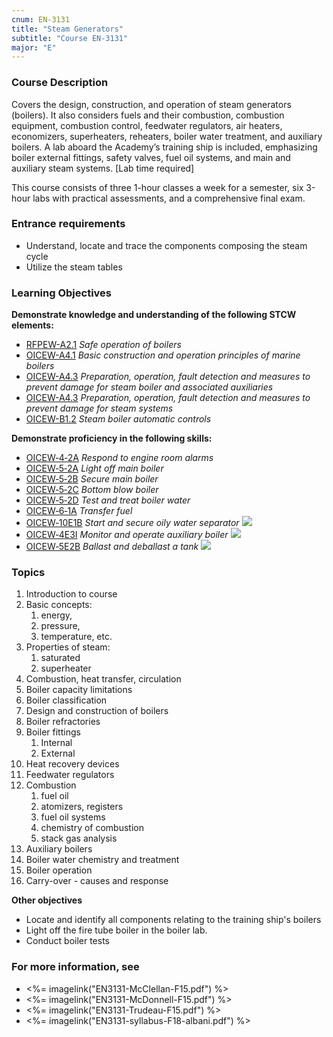 ```yaml
---
cnum: EN-3131
title: "Steam Generators"
subtitle: "Course EN-3131"
major: "E"
---
```

### Course Description

Covers the design, construction, and operation of steam generators (boilers). It also considers fuels and their combustion, combustion equipment, combustion control, feedwater regulators, air heaters, economizers, superheaters, reheaters, boiler water treatment, and auxiliary boilers. A lab aboard the Academy’s training ship is included, emphasizing boiler external fittings, safety valves, fuel oil systems, and main and auxiliary steam systems. [Lab time required]

This course consists of three 1-hour classes a week for a semester, six 3-hour labs with practical assessments, and a comprehensive final exam.

### Entrance requirements

* Understand, locate and trace the components composing the steam cycle
* Utilize the steam tables


### Learning Objectives

**Demonstrate knowledge and understanding of the following STCW elements:**

* [RFPEW-A2.1]({{site.baseurl}}/tables/34.html#RFPEW-A2.1) *Safe operation of boilers*
* [OICEW-A4.1]({{site.baseurl}}/tables/31.html#OICEW-A4.1) *Basic construction and operation principles of marine boilers*
* [OICEW-A4.3]({{site.baseurl}}/tables/31.html#OICEW-A4.3) *Preparation, operation, fault detection and measures to prevent damage for steam boiler and associated auxiliaries*
* [OICEW-A4.3]({{site.baseurl}}/tables/31.html#OICEW-A4.3) *Preparation, operation, fault detection and measures to prevent damage for steam systems*
* [OICEW-B1.2]({{site.baseurl}}/tables/31.html#OICEW-B1.2) *Steam boiler automatic controls*

**Demonstrate proficiency in the following skills:**

* [OICEW‑4‑2A]( {{site.baseurl}}/assessments/Engine/OICEW-4-2A) *Respond to engine room alarms*
* [OICEW‑5‑2A]( {{site.baseurl}}/assessments/Engine/OICEW-5-2A) *Light off main boiler*
* [OICEW‑5‑2B]( {{site.baseurl}}/assessments/Engine/OICEW-5-2B) *Secure main boiler*
* [OICEW‑5‑2C]( {{site.baseurl}}/assessments/Engine/OICEW-5-2C) *Bottom blow boiler*
* [OICEW‑5‑2D]( {{site.baseurl}}/assessments/Engine/OICEW-5-2D) *Test and treat boiler water*
* [OICEW‑6‑1A]( {{site.baseurl}}/assessments/Engine/OICEW-6-1A) *Transfer fuel*
* [OICEW‑10E1B]( {{site.baseurl}}/assessments/Engine/OICEW-10E1B) *Start and secure oily water separator* ![]({{site.baseurl}}/assets/images/new.jpg)
* [OICEW‑4E3I]( {{site.baseurl}}/assessments/Engine/OICEW-4E3I) *Monitor and operate auxiliary boiler* ![]({{site.baseurl}}/assets/images/new.jpg)
* [OICEW‑5E2B]( {{site.baseurl}}/assessments/Engine/OICEW-5E2B) *Ballast and deballast a tank* ![]({{site.baseurl}}/assets/images/new.jpg)

### Topics

1. Introduction to course
2. Basic concepts: 
	1. energy, 
	2. pressure, 
	3. temperature, etc.
3. Properties of steam:
	1. saturated
	2. superheater
4. Combustion, heat transfer, circulation
5. Boiler capacity limitations
6. Boiler classification
7. Design and construction of boilers
8. Boiler refractories
9. Boiler fittings
	1. Internal
	2. External
10. Heat recovery devices
11. Feedwater regulators
12. Combustion
	1. fuel oil
	2. atomizers, registers
	3. fuel oil systems
	4. chemistry of combustion
	5. stack gas analysis
13. Auxiliary boilers
14. Boiler water chemistry and treatment
15. Boiler operation
16. Carry-over - causes and response




**Other objectives**


* Locate and identify all components relating to the training ship's boilers
* Light off the fire tube boiler in the boiler lab.
* Conduct boiler tests


### For more information, see 

* <%= imagelink("EN3131-McClellan-F15.pdf") %> 
* <%= imagelink("EN3131-McDonnell-F15.pdf") %> 
* <%= imagelink("EN3131-Trudeau-F15.pdf") %> 
* <%= imagelink("EN3131-syllabus-F18-albani.pdf") %> 



